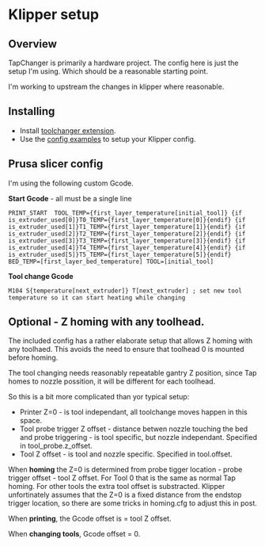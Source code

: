 # Klipper setup

## Overview

TapChanger is primarily a hardware project. The config here is just the setup I'm using.
Which should be a reasonable starting point.

I'm working to upstream the changes in klipper where reasonable.

## Installing

- Install [toolchanger extension](https://github.com/viesturz/klipper-toolchanger/).
- Use the [config examples](https://github.com/viesturz/klipper-toolchanger/examples) to setup your Klipper config.

## Prusa slicer config

I'm using the following custom Gcode.

**Start Gcode** - all must be a single line
```
PRINT_START  TOOL_TEMP={first_layer_temperature[initial_tool]} {if is_extruder_used[0]}T0_TEMP={first_layer_temperature[0]}{endif} {if is_extruder_used[1]}T1_TEMP={first_layer_temperature[1]}{endif} {if is_extruder_used[2]}T2_TEMP={first_layer_temperature[2]}{endif} {if is_extruder_used[3]}T3_TEMP={first_layer_temperature[3]}{endif} {if is_extruder_used[4]}T4_TEMP={first_layer_temperature[4]}{endif} {if is_extruder_used[5]}T5_TEMP={first_layer_temperature[5]}{endif}  BED_TEMP=[first_layer_bed_temperature] TOOL=[initial_tool]
```

**Tool change Gcode**
```
M104 S{temperature[next_extruder]} T[next_extruder] ; set new tool temperature so it can start heating while changing
```

## Optional - Z homing with any toolhead.

The included config has a rather elaborate setup that allows Z homing with any toolhaed. This avoids the need to ensure that toolhead 0 is mounted before homing.

The tool changing needs reasonably repeatable gantry Z position, since Tap homes to nozzle possition, it will be different for each toolhead.

So this is a bit more complicated than yor typical setup:

  - Printer Z=0 - is tool independant, all toolchange moves happen in this space.
  - Tool probe trigger Z offset - distance betwen nozzle touching the bed and probe triggering - is tool specific, but nozzle independant. Specified in tool_probe.z_offset.
  - Tool Z offset - is tool and nozzle specific. Specified in tool.offset.

When **homing** the Z=0 is determined from probe tigger location - probe trigger offset - tool Z offset.
For Tool 0 that is the same as normal Tap homing. For other tools the extra tool offset is substracted.
Klipper unfortinately assumes that the Z=0 is a fixed distance from the endstop trigger location, so there are some tricks in homing.cfg to adjust this in post.

When **printing**, the Gcode offset is = tool Z offset.

When **changing tools**, Gcode offset = 0.

